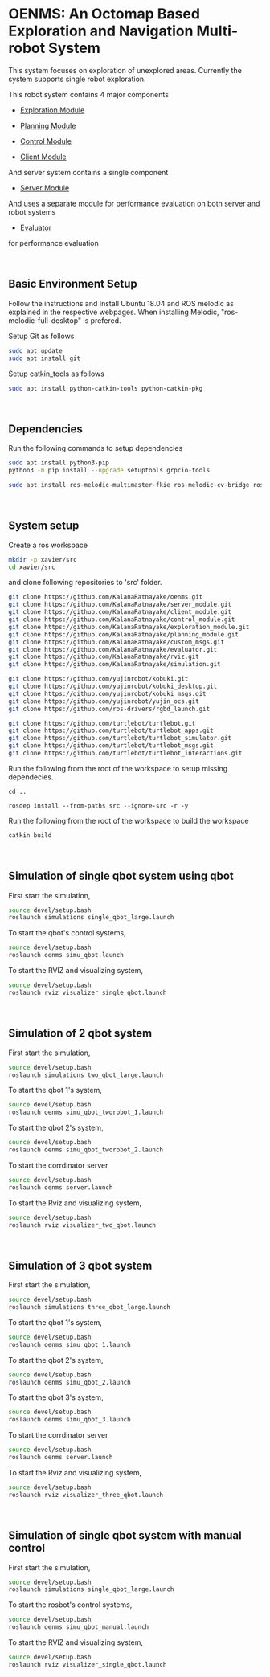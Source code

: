 # OENMS: An Octomap Based Exploration and Navigation Multi-robot System

This system focuses on exploration of unexplored areas. Currently the system supports single robot exploration.

This robot system contains 4 major components

- [Exploration Module]
- [Planning Module] 
- [Control Module] 
- [Client Module] 

   [Exploration Module]: <https://github.com/KalanaRatnayake/exploration_module>
   [Planning Module]: <https://github.com/KalanaRatnayake/planning_module>
   [Control Module]: <https://github.com/KalanaRatnayake/control_module>
   [Client Module]: <https://github.com/KalanaRatnayake/client_module>

And server system contains a single component

- [Server Module] 

   [Server Module]: <https://github.com/KalanaRatnayake/server_module>

And uses a separate module for performance evaluation on both server and robot systems

- [Evaluator]

   [Evaluator]: <https://github.com/KalanaRatnayake/evaluator>

for performance evaluation

<br>

## Basic Environment Setup

Follow the instructions and Install Ubuntu 18.04 and ROS melodic as explained in the respective webpages. When installing Melodic, "ros-melodic-full-desktop" is prefered.

Setup Git as follows

```sh
sudo apt update
sudo apt install git
```

Setup catkin_tools as follows

```sh
sudo apt install python-catkin-tools python-catkin-pkg
```

<br>

## Dependencies

Run the following commands to setup dependencies

```sh
sudo apt install python3-pip
python3 -m pip install --upgrade setuptools grpcio-tools
```

```sh
sudo apt install ros-melodic-multimaster-fkie ros-melodic-cv-bridge ros-melodic-vision-opencv ros-melodic-rtabmap ros-melodic-rtabmap-ros libpcl-dev ros-melodic-tf2*
```

<br>

## System setup

Create a ros workspace 

```sh
mkdir -p xavier/src
cd xavier/src
```

and clone following repositories to 'src' folder.

```sh
git clone https://github.com/KalanaRatnayake/oenms.git
git clone https://github.com/KalanaRatnayake/server_module.git
git clone https://github.com/KalanaRatnayake/client_module.git
git clone https://github.com/KalanaRatnayake/control_module.git
git clone https://github.com/KalanaRatnayake/exploration_module.git
git clone https://github.com/KalanaRatnayake/planning_module.git
git clone https://github.com/KalanaRatnayake/custom_msgs.git
git clone https://github.com/KalanaRatnayake/evaluator.git
git clone https://github.com/KalanaRatnayake/rviz.git
git clone https://github.com/KalanaRatnayake/simulation.git

git clone https://github.com/yujinrobot/kobuki.git
git clone https://github.com/yujinrobot/kobuki_desktop.git
git clone https://github.com/yujinrobot/kobuki_msgs.git
git clone https://github.com/yujinrobot/yujin_ocs.git
git clone https://github.com/ros-drivers/rgbd_launch.git

git clone https://github.com/turtlebot/turtlebot.git
git clone https://github.com/turtlebot/turtlebot_apps.git
git clone https://github.com/turtlebot/turtlebot_simulator.git
git clone https://github.com/turtlebot/turtlebot_msgs.git
git clone https://github.com/turtlebot/turtlebot_interactions.git
```

Run the following from the root of the workspace to setup missing dependecies.

```
cd ..

rosdep install --from-paths src --ignore-src -r -y
```

Run the following from the root of the workspace to build the workspace

```sh
catkin build
```

<br>


## Simulation of single qbot system using qbot

First start the simulation,

```sh
source devel/setup.bash
roslaunch simulations single_qbot_large.launch
```

To start the qbot's control systems,

```sh
source devel/setup.bash
roslaunch oenms simu_qbot.launch
```

To start the RVIZ and visualizing system,

```sh
source devel/setup.bash
roslaunch rviz visualizer_single_qbot.launch
```

<br>

## Simulation of 2 qbot system

First start the simulation,

```sh
source devel/setup.bash
roslaunch simulations two_qbot_large.launch
```

To start the qbot 1's system,

```sh
source devel/setup.bash
roslaunch oenms simu_qbot_tworobot_1.launch
```

To start the qbot 2's system,

```sh
source devel/setup.bash
roslaunch oenms simu_qbot_tworobot_2.launch
```

To start the corrdinator server

```sh
source devel/setup.bash
roslaunch oenms server.launch
```

To start the Rviz and visualizing system,

```sh
source devel/setup.bash
roslaunch rviz visualizer_two_qbot.launch
```

<br>

## Simulation of 3 qbot system

First start the simulation,

```sh
source devel/setup.bash
roslaunch simulations three_qbot_large.launch
```

To start the qbot 1's system,

```sh
source devel/setup.bash
roslaunch oenms simu_qbot_1.launch
```

To start the qbot 2's system,

```sh
source devel/setup.bash
roslaunch oenms simu_qbot_2.launch
```

To start the qbot 3's system,

```sh
source devel/setup.bash
roslaunch oenms simu_qbot_3.launch
```

To start the corrdinator server

```sh
source devel/setup.bash
roslaunch oenms server.launch
```

To start the Rviz and visualizing system,

```sh
source devel/setup.bash
roslaunch rviz visualizer_three_qbot.launch
```

<br>

## Simulation of single qbot system with manual control

First start the simulation,

```sh
source devel/setup.bash
roslaunch simulations single_qbot_large.launch
```

To start the rosbot's control systems,

```sh
source devel/setup.bash
roslaunch oenms simu_qbot_manual.launch
```

To start the RVIZ and visualizing system,

```sh
source devel/setup.bash
roslaunch rviz visualizer_single_qbot.launch
```